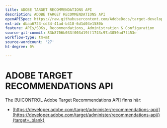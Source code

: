 ```yaml
---
title: ADOBE TARGET RECOMMENDATIONS API
description: ADOBE TARGET RECOMMENDATIONS API
openAPISpec: https://raw.githubusercontent.com/AdobeDocs/target-developers/main/src/models-api.json
exl-id: dbaa6723-cd34-41ad-b418-6d1d04e1580b
feature: APIs/SDKs, Recommendations, Administration & Configuration
source-git-commit: 83b8706b033f003d19ff1743c97a3050ad7f453e
workflow-type: tm+mt
source-wordcount: '27'
ht-degree: 0%

---
```


# ADOBE TARGET RECOMMENDATIONS API

The [!UICONTROL Adobe Target Recommendations API] finns här:

* [https://developer.adobe.com/target/administer/recommendations-api/](https://developer.adobe.com/target/administer/recommendations-api/){target=_blank}
